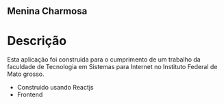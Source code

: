 ## Menina Charmosa
# Descrição
Esta aplicação foi construida para o cumprimento de um trabalho da faculdade de Tecnologia em Sistemas para Internet no Instituto Federal de Mato grosso.

- Construido usando Reactjs
- Frontend
